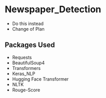 # Newspaper_Detection


- Do this instead
- Change of Plan
## Packages Used
- Requests
- BeautifulSoup4
- Transformers
- Keras_NLP
- Hugging Face Transformer
- NLTK
- Rouge-Score